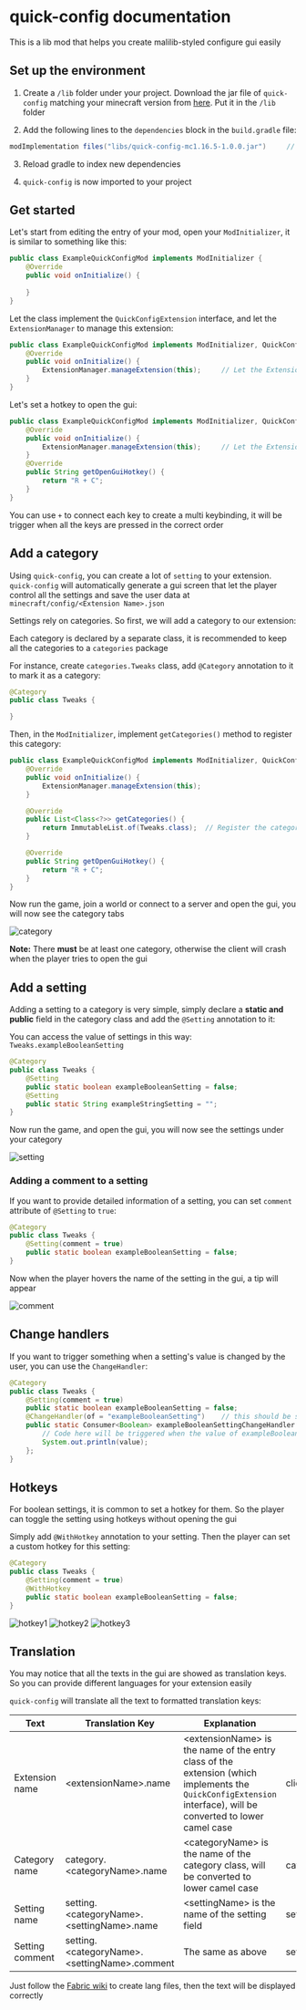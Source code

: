 # quick-config documentation

This is a lib mod that helps you create malilib-styled configure gui easily

## Set up the environment

1. Create a `/lib` folder under your project. Download the jar file of `quick-config` matching your minecraft version from [here](https://github.com/Ivan-1F/quick-config/releases). Put it in the `/lib` folder

2. Add the following lines to the `dependencies` block in the `build.gradle` file:

```groovy
modImplementation files("libs/quick-config-mc1.16.5-1.0.0.jar")     // Replace with the actual filename
```

3. Reload gradle to index new dependencies

4. `quick-config` is now imported to your project

## Get started

Let's start from editing the entry of your mod, open your `ModInitializer`, it is similar to something like this:

```java
public class ExampleQuickConfigMod implements ModInitializer {
    @Override
    public void onInitialize() {
        
    }
}
```

Let the class implement the `QuickConfigExtension` interface, and let the `ExtensionManager` to manage this extension:

```java
public class ExampleQuickConfigMod implements ModInitializer, QuickConfigExtension {     // implement QuickConfigExtension
    @Override
    public void onInitialize() {
        ExtensionManager.manageExtension(this);     // Let the ExtensionManager to manage this extension
    }
}
```

Let's set a hotkey to open the gui:

```java
public class ExampleQuickConfigMod implements ModInitializer, QuickConfigExtension {     // implement QuickConfigExtension
    @Override
    public void onInitialize() {
        ExtensionManager.manageExtension(this);     // Let the ExtensionManager to manage this extension
    }
    @Override
    public String getOpenGuiHotkey() {
        return "R + C";
    }
}
```

You can use `+` to connect each key to create a multi keybinding, it will be trigger when all the keys are pressed in the correct order

## Add a category

Using `quick-config`, you can create a lot of `setting` to your extension. `quick-config` will automatically generate a gui screen that let the player control all the settings and save the user data at `minecraft/config/<Extension Name>.json`

Settings rely on categories. So first, we will add a category to our extension:

Each category is declared by a separate class, it is recommended to keep all the categories to a `categories` package

For instance, create `categories.Tweaks` class, add `@Category` annotation to it to mark it as a category:

```java
@Category
public class Tweaks {

}
```

Then, in the `ModInitializer`, implement `getCategories()` method to register this category:

```java
public class ExampleQuickConfigMod implements ModInitializer, QuickConfigExtension {
    @Override
    public void onInitialize() {
        ExtensionManager.manageExtension(this);
    }

    @Override
    public List<Class<?>> getCategories() {
        return ImmutableList.of(Tweaks.class);  // Register the category
    }

    @Override
    public String getOpenGuiHotkey() {
        return "R + C";
    }
}
```

Now run the game, join a world or connect to a server and open the gui, you will now see the category tabs

![category](https://github.com/Ivan-1F/quick-config/blob/fabric-1.15.2/screenshots/docs/category.png?raw=true)

**Note:** There **must** be at least one category, otherwise the client will crash when the player tries to open the gui

## Add a setting

Adding a setting to a category is very simple, simply declare a **static and public** field in the category class and add the `@Setting` annotation to it:

You can access the value of settings in this way: `Tweaks.exampleBooleanSetting`

```java
@Category
public class Tweaks {
    @Setting
    public static boolean exampleBooleanSetting = false;
    @Setting
    public static String exampleStringSetting = "";
}
```

Now run the game, and open the gui, you will now see the settings under your category

![setting](https://github.com/Ivan-1F/quick-config/blob/fabric-1.15.2/screeshots/docs/setting.png?raw=true)

### Adding a comment to a setting

If you want to provide detailed information of a setting, you can set `comment` attribute of `@Setting` to `true`:

```java
@Category
public class Tweaks {
    @Setting(comment = true)
    public static boolean exampleBooleanSetting = false;
}
```

Now when the player hovers the name of the setting in the gui, a tip will appear

![comment](https://github.com/Ivan-1F/quick-config/blob/fabric-1.15.2/screenshots/docs/comment.png&raw=true)

## Change handlers

If you want to trigger something when a setting's value is changed by the user, you can use the `ChangeHandler`:

```java
@Category
public class Tweaks {
    @Setting(comment = true)
    public static boolean exampleBooleanSetting = false;
    @ChangeHandler(of = "exampleBooleanSetting")    // this should be same as the setting's name you want to listen to
    public static Consumer<Boolean> exampleBooleanSettingChangeHandler = (value) -> {   // Here's the new value of the setting
        // Code here will be triggered when the value of exampleBooleanSetting is changed 
        System.out.println(value);
    };
}
```

## Hotkeys

For boolean settings, it is common to set a hotkey for them. So the player can toggle the setting using hotkeys without opening the gui

Simply add `@WithHotkey` annotation to your setting. Then the player can set a custom hotkey for this setting: 

```java
@Category
public class Tweaks {
    @Setting(comment = true)
    @WithHotkey
    public static boolean exampleBooleanSetting = false;
}
```

![hotkey1](https://github.com/Ivan-1F/quick-config/blob/fabric-1.15.2/screenshots/docs/hotkey1.png?raw=true)
![hotkey2](https://github.com/Ivan-1F/quick-config/blob/fabric-1.15.2/screenshots/docs/hotkey2.png?raw=true)
![hotkey3](https://github.com/Ivan-1F/quick-config/blob/fabric-1.15.2/screenshots/docs/hotkey3.png?raw=true)

## Translation

You may notice that all the texts in the gui are showed as translation keys. So you can provide different languages for your extension easily

`quick-config` will translate all the text to formatted translation keys:

|Text|Translation Key|Explanation|Example|Snapshot|
|---|---|---|---|---|
|Extension name|\<extensionName\>.name|\<extensionName\> is the name of the entry class of the extension (which implements the `QuickConfigExtension` interface), will be converted to lower camel case|clientTweaks.name||
|Category name|category.\<categoryName\>.name|\<categoryName\> is the name of the category class, will be converted to lower camel case|category.tweaks.name||
|Setting name|setting.\<categoryName\>.\<settingName\>.name|\<settingName\> is the name of the setting field|setting.tweaks.fastRightClick.name||
|Setting comment|setting.\<categoryName\>.\<settingName\>.comment|The same as above|setting.tweaks.fastRightClick.comment||

Just follow the [Fabric wiki](https://fabricmc.net/wiki/tutorial:lang) to create lang files, then the text will be displayed correctly